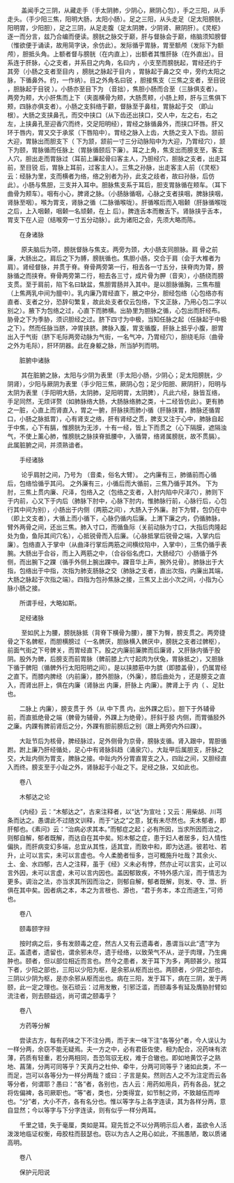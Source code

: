 <!-- { "loadSidebar": true } -->
　　 盖闻手之三阴，从藏走手（手太阴肺，少阴心，厥阴心包），手之三阳，从手走头。（手少阳三焦，阳明大肠，太阳小肠）。足之三阳，从头走足（足太阳膀胱，阳明胃，少阳胆），足之三阴，从足走腹（足太阴脾，少阴肾、厥阴肝）。《灵枢》逐一而分言，兹乃合编而便读。膀胱之脉交于巅，肝与督脉会于巅，络脑须知膀督（惟欲便于诵读，故用简字诀，余仿此）。发际循乎胃脉，胃至额颅（发际下为额颅），胆抵头角。上额者督与膀胱（在内直上），出额者其惟肝脉（在外直出）。目系连于肝脉，心之支者，并系目之内角，名曰内 ，小支至而膀胱起，胃经还约于其旁（小肠之支者至目内 ，膀胱之脉起于目内 ，胃脉起于鼻之交 中，旁约太阳之脉，下循鼻外。约，一作纳）。目之外角名曰锐 ，胆接焦支（三焦之支者，至目锐 ，胆脉起于目锐 ）。小肠亦至目下为 （音拙），焦胆小肠而合至（三脉俱支者）。两旁为颊，大小肝焦而上下（夹面横骨为颊，大肠贯颊，小肠上颊，肝与三焦俱下颊，四脉亦俱支者）。小肠之支斜络于颧，督脉至于鼻柱，胃脉起于交 （即山根）。大肠之支挟鼻孔，而交中挟口（从下齿还出挟口，交人中，左之右，右之左，上挟鼻孔至迎香穴而终，交足阳明经），胃经之脉循鼻外，而挟口环唇。肝又环于唇内，胃又交于承浆（下唇陷中）。胃经之脉入上齿，大肠之支入下齿。颔前大迎，胃脉出而胆支下（ 下为颔，颔前一寸三分动脉陷中为大迎，乃胃经穴），颔下为颐，胃脉循而任脉上（胃脉循颐后下廉）。耳之上角，焦支出而膀支至，客主人穴，胆出走而胃脉过（耳前上廉起骨曰客主人，乃胆经穴，胆脉之支者，出走耳前，至目锐 后，胃脉上耳前，过客主人）。三焦之孙脉，出走客主人前（《灵枢》云：经脉为里，支而横者为络，络之别者为孙，此支之歧者，故曰孙脉，后仿此）。小肠与焦胆，三支并入耳中。胆脉焦支系于耳后，胆支胃脉循在颊车。（耳下曲骨为颊车）。咽有小心，脾肾之脉。（小肠脉循咽，心脉之支者挟咽，脾脉挟咽，肾脉至咽）。喉为胃支，肾脉之循（二脉循喉咙）。肝循喉后而入咽颡（肝脉循喉咙之后，上入咽颡，咽颡一名颃颡，在上 后）。脾连舌本而散舌下。肾脉挟乎舌本，胃支下在人迎（结喉旁一寸五分动脉）。此为诸阳之会，先须大略而陈。

　　在身诸脉

　　 原夫脑后为项，膀胱督脉与焦支。两旁为颈，大小肠支同胆脉。肩 骨之前廉，大肠出之。肩后之下为膊，膀胱循也。焦胆小肠，交合于肩（会于大椎者为肩）。肾经督脉，并贯于脊。脊骨两旁第一行，相去各一寸五分，挟脊肉为膂，膀脉循之而挟脊。脊骨两旁第二行，相去各三寸，成片骨为胛（音夹），小肠绕而膀支贯。至于肩前，陷下名曰缺盆，焦胆胃肠并入其中。是以胆脉循胸，三焦布膻（上焦两乳中间为膻中）。乳内廉乃胃经直下，腋之中分，胆经包络（心包络亦有直者、支者之分，恐辞句繁复，故此处支者仅云包络，下文正脉，乃用心包二字以别之）。腋下为包络之过，心直下而肺横。出胁里为胆脉之循，心包出而肝经布。胁骨之下为季胁，须识胆经之过。脐下四寸为中极，当知任脉之起（任脉起于中极之下）。然而任脉当脐，冲胃挟脐。脾脉入腹，胃支循腹，肝脉上抵乎小腹，胆胃出入于气街（脐下毛际两旁动脉为气街，一名气冲，乃胃经穴），胆绕毛际（曲骨之外为毛际），肝环阴器。此在身躯之脉，所当胪列而明。

　　脏腑中诸脉

　　 其在脏腑之脉，太阳与少阴为表里（手太阳小肠，少阴心；足太阳膀胱，少阴肾），少阳与厥阴为表里（手少阳三焦，厥阴心包；足少阳胆、厥阴肝），阳明与太阴为表里（手阳明大肠，太阴肺，足阳明胃，太阴脾），凡此六经，脉皆互络，手足同然，无烦详赘（如肺脉络大肠，大肠脉络肺之类，十二经皆仿此）。更有肺之一脏，心直上而肾直入，胃之一腑，肝脉挟而肺小循（肝脉挟胃，肺脉还循胃口，小肠之脉抵胃），心有肾支之络，肝有肾经之贯，脾支又注于心中，肺脉自起于中焦，心下有膈，惟膀胱为无涉，十有一经，皆上下而贯之（心下隔膜，遮隔浊气，不使上薰心肺，惟膀胱之脉挟脊抵腰中，入循膂，络肾属膀胱，故不贯膈）。此属脏腑之间，并须熟谙者。

　　手经诸脉

　　 论乎肩肘之间，乃号为 （音柔，俗名大臂）。 之内廉有三，肺循前而心循后，包络恰循乎其问。 之外廉有三，小循后而大循前，三焦乃循乎其外。 下为肘，三焦上贯内廉、尺泽，包络入之（包络之支者，入肘内陷中尺泽穴），肺则下于内前，心又下于内后（肺脉下肘中，心脉下肘内，惟肺脉行前，心脉行后，心包行其中间为别），小肠出于内侧（两筋之间），大肠入于外廉。肘下为臂，包仍在中（即上文支者），大循上而小循下，心脉仍循内后廉。上渭下廉之内，仍循肺脉，臂外两骨之间，还出三焦。肺入寸口，而循鱼际（关前动脉为寸口，大指后肉隆起处为鱼，鱼际其间穴名），心抵锐骨而入后廉。（心脉抵掌后锐骨之端，入掌内后廉）。包络直入于掌中（从曲泽行掌后两筋之间横纹陷中，入掌中），三焦仍循乎表腕。大肠出于合谷，而上入两筋之中，（合谷俗名虎口，大肠经穴）小肠循于外侧，而出腕下之踝（循手外侧上腕出踝中。踝音华上声，腕外兑骨）。肺脉出于大指，包络出于中指，次指为肺支肠脉之交（肺脉之支者，直出次指，内廉出其端，大肠之脉起于次指之端）。四指为包孙焦脉之接，三焦又上出小次之间，小指为心脉小肠之接。

　　所谓手经，大略如斯。

　　足经诸脉

　　 至如尻上为腰，膀胱脉抵（背脊下横骨为腰），腰下为臀，膀支贯之。两旁捷骨之下名髀枢，而胆横膀过（一名髀厌，胆脉横入髀厌中，膀胱之支者过髀枢），前面气街之下号髀关，而胃经直下。股之内廉前廉脾而后廉肾，又肝脉内循于股阴。股外为髀，后膀支而前胃脉（髀前膝上六寸起肉为伏兔，胃脉抵之），又胆脉下循于髀阳（循髀外行太阳阳明之间）。是以挟膝筋中为膑（即膝盖骨），仍属胃经之直下。而膝内脾经（内前廉），膝外胆脉，（外廉），膝后曲处为 ，还是膀支之直入，而肾出肝上，俱在内廉（肾脉出 内廉，肝脉上 内廉）。脾肾上于 内（ 、足肚也。

　　二脉上 内廉），膀支贯于 外（从 中下贯 内，出外踝之后）。胆下于外辅骨前，而直抵绝骨之端（髀骨为辅骨，外踝上为绝骨）。肝斜于胫 内侧，而胃循胫外之廉。内踝有脾前肾后之分，外踝有胆前膀后之别（跟上两旁内外曰踝）。

　　大趾节后为核骨，脾经脉过，足外侧骨为京骨，膀脉支循。肾入跟中，胃胆循跗。跗上廉乃肝经循处，足心中有肾脉斜趋（涌泉穴）。大趾甲后属胆支，肝脉之交，大趾内侧为胃支，脾脉之接。中趾内外分胃直胃支之入，四趾之间，又胆经直入而终。膀支至于小趾之外，肾脉起于小趾之下。足经之脉，又如此也。

　　卷八

　　木郁达之论

　　《内经》云：“木郁达之”，古来注释者，以“达”为宣吐；又云：用柴胡、川芎条而达之。愚谓此不过随文训释，而于“达之”之意，犹有未尽然也。夫木郁者，即肝郁也。《素问》云：“治病必求其本。”而郁症之起；必有所因，当求所因而治之，则郁自解，郁者既解，而达自在其中矣。矧木郁之症，患于妇人者居多，妇人情性偏执，而肝病变幻多端，总宜从其性，适其宜，而致中和，即为达道。彼若吐、若升，止可以言实，未可以言虚也。今人柔脆者恒多，岂可概施升吐哉？其余火、土、金、水四郁，古人之注释，虽于《经》义未必有悖，然亦止可以言实，止可以言外因，未可以言虚，未可以言内因也。盖因郁致疾，不特外感六淫，而于情志为更多。调治之法，亦当求其所因而治之，则郁自解，郁者既解，则发、夺、泄、折俱在其中矣。因者病之本，本之为言根也、源也，“君于务本，本立而道生，”可师也。

　　卷八

　　颐毒颐字辩

　　按时病之后，多有发颐毒之症，然古人又有云遗毒者，愚谓当以此“遗”字为正。盖遗者，遗留也，谓余邪未尽，遗于经络，以致荣气不从，逆于肉理，乃生痈肿也。颐者，但以部位相近而言也。然今之患者，发于耳下为多，两颐甚少。按耳下者，少阳之部也，三阳以少阳为枢，是余邪从枢而出也。两颐者，少阴之部也，三阴以少阴为枢，是亦余邪从枢而出也。病在三阳，发于耳下，病在三阴，发于两颐，此一定之理也。张石顽云：过用发散，引邪泛滥，而颐毒多有延及膺胁肘臂如流注者，则去颐益远，尚可谓之颐毒乎？

　　卷八

　　方药等分解

　　尝读古方，每有药味之下不注分两，而于末一味下注“各等分”者，今人误认为一样分两，余窃不能无疑焉。夫一方之中，必有君臣佐使，相为配合，况药味有浓薄，药质有轻重，若分两相同，吾恐驾驭无权，难于合辙也。即如地黄饮子之熟地、菖蒲，分两可同等乎？天真丹之杜仲、牵牛，分两可同等乎？诸如此类，不一而足，岂可以各等分为一样分两哉？或曰：子言是矣。然则古人之不为注定而云各等分者，何谓耶？愚曰：“各”者，各别也，古人云：用药如用兵，药有各品，犹之将佐偏裨，各司厥职也。“等”者，类也，分类得宜，如节制之师，不致越伍而哗也。“分”者，大小不齐，各有名分也。惟以等字与上各字连读，其为各样分两，意自显然；今以等字与下分字连读，则有似乎一样分两耳。

　　千里之错，失于毫厘，类如是耳。窥先哲之不以分两明示后人者，盖欲令人活泼泼地临证权衡，毋胶柱而鼓瑟也。窃以为古人之用心如此，不揣愚陋，敢以质诸高明。

　　卷八

　　保护元阳说

